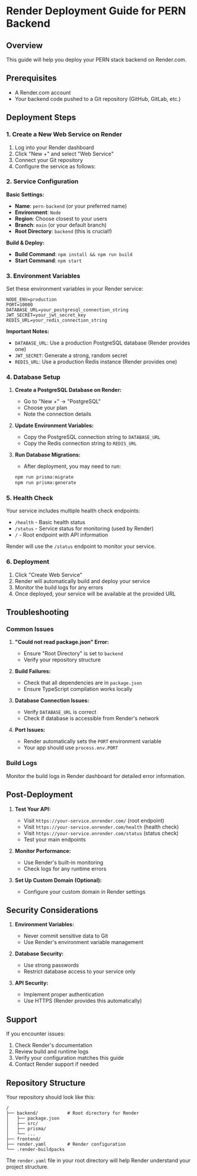 # Render Deployment Guide for PERN Backend

## Overview
This guide will help you deploy your PERN stack backend on Render.com.

## Prerequisites
- A Render.com account
- Your backend code pushed to a Git repository (GitHub, GitLab, etc.)

## Deployment Steps

### 1. Create a New Web Service on Render

1. Log into your Render dashboard
2. Click "New +" and select "Web Service"
3. Connect your Git repository
4. Configure the service as follows:

### 2. Service Configuration

**Basic Settings:**
- **Name**: `pern-backend` (or your preferred name)
- **Environment**: `Node`
- **Region**: Choose closest to your users
- **Branch**: `main` (or your default branch)
- **Root Directory**: `backend` (this is crucial!)

**Build & Deploy:**
- **Build Command**: `npm install && npm run build`
- **Start Command**: `npm start`

### 3. Environment Variables

Set these environment variables in your Render service:

```
NODE_ENV=production
PORT=10000
DATABASE_URL=your_postgresql_connection_string
JWT_SECRET=your_jwt_secret_key
REDIS_URL=your_redis_connection_string
```

**Important Notes:**
- `DATABASE_URL`: Use a production PostgreSQL database (Render provides one)
- `JWT_SECRET`: Generate a strong, random secret
- `REDIS_URL`: Use a production Redis instance (Render provides one)

### 4. Database Setup

1. **Create a PostgreSQL Database on Render:**
   - Go to "New +" → "PostgreSQL"
   - Choose your plan
   - Note the connection details

2. **Update Environment Variables:**
   - Copy the PostgreSQL connection string to `DATABASE_URL`
   - Copy the Redis connection string to `REDIS_URL`

3. **Run Database Migrations:**
   - After deployment, you may need to run:
   ```bash
   npm run prisma:migrate
   npm run prisma:generate
   ```

### 5. Health Check

Your service includes multiple health check endpoints:
- `/health` - Basic health status
- `/status` - Service status for monitoring (used by Render)
- `/` - Root endpoint with API information

Render will use the `/status` endpoint to monitor your service.

### 6. Deployment

1. Click "Create Web Service"
2. Render will automatically build and deploy your service
3. Monitor the build logs for any errors
4. Once deployed, your service will be available at the provided URL

## Troubleshooting

### Common Issues

1. **"Could not read package.json" Error:**
   - Ensure "Root Directory" is set to `backend`
   - Verify your repository structure

2. **Build Failures:**
   - Check that all dependencies are in `package.json`
   - Ensure TypeScript compilation works locally

3. **Database Connection Issues:**
   - Verify `DATABASE_URL` is correct
   - Check if database is accessible from Render's network

4. **Port Issues:**
   - Render automatically sets the `PORT` environment variable
   - Your app should use `process.env.PORT`

### Build Logs

Monitor the build logs in Render dashboard for detailed error information.

## Post-Deployment

1. **Test Your API:**
   - Visit `https://your-service.onrender.com/` (root endpoint)
   - Visit `https://your-service.onrender.com/health` (health check)
   - Visit `https://your-service.onrender.com/status` (status check)
   - Test your main endpoints

2. **Monitor Performance:**
   - Use Render's built-in monitoring
   - Check logs for any runtime errors

3. **Set Up Custom Domain (Optional):**
   - Configure your custom domain in Render settings

## Security Considerations

1. **Environment Variables:**
   - Never commit sensitive data to Git
   - Use Render's environment variable management

2. **Database Security:**
   - Use strong passwords
   - Restrict database access to your service only

3. **API Security:**
   - Implement proper authentication
   - Use HTTPS (Render provides this automatically)

## Support

If you encounter issues:
1. Check Render's documentation
2. Review build and runtime logs
3. Verify your configuration matches this guide
4. Contact Render support if needed

## Repository Structure

Your repository should look like this:
```
/
├── backend/           # Root directory for Render
│   ├── package.json
│   ├── src/
│   ├── prisma/
│   └── ...
├── frontend/
├── render.yaml        # Render configuration
└── .render-buildpacks
```

The `render.yaml` file in your root directory will help Render understand your project structure.

